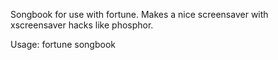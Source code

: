 Songbook for use with fortune.
Makes a nice screensaver with xscreensaver hacks like phosphor.

Usage:
	fortune songbook

